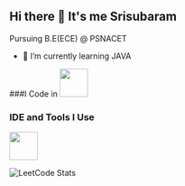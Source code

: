 ## Hi there 👋 It's me Srisubaram

Pursuing B.E(ECE) @ PSNACET
- 🌱 I’m currently learning JAVA

###I Code in
<img height="50" width="50" src="https://icons8.com/icon/Pd2x9GWu9ovX/java">

### IDE and Tools I Use
<img height="50" width="50" src="https://img.icons8.com/?size=100&id=0OQR1FYCuA9f&format=png&color=000000">

![LeetCode Stats](https://leetcard.jacoblin.cool/SRISUBARAMB?theme=dark&font=Inria%20Sans&ext=heatmap)

